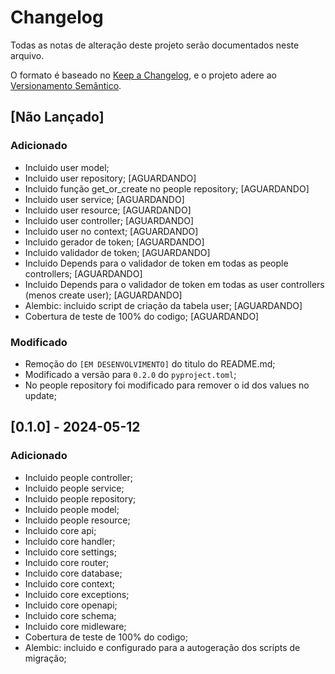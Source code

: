 # Changelog

Todas as notas de alteração deste projeto serão documentados neste arquivo.

O formato é baseado no [Keep a Changelog](https://keepachangelog.com/pt-BR/1.1.0/),
e o projeto adere ao [Versionamento Semântico](https://semver.org/lang/pt-BR/spec/v2.0.0.html).

## [Não Lançado]

### Adicionado

- Incluido user model;
- Incluido user repository; [AGUARDANDO]
- Incluido função get_or_create no people repository; [AGUARDANDO]
- Incluido user service; [AGUARDANDO]
- Incluido user resource; [AGUARDANDO]
- Incluido user controller; [AGUARDANDO]
- Incluido user no context; [AGUARDANDO]
- Incluido gerador de token; [AGUARDANDO]
- Incluido validador de token; [AGUARDANDO]
- Incluido Depends para o validador de token em todas as people controllers; [AGUARDANDO]
- Incluido Depends para o validador de token em todas as user controllers (menos create user); [AGUARDANDO]
- Alembic: incluido script de criação da tabela user; [AGUARDANDO]
- Cobertura de teste de 100% do codigo; [AGUARDANDO]

### Modificado

- Remoção do `[EM DESENVOLVIMENTO]` do titulo do README.md;
- Modificado a versão para `0.2.0` do `pyproject.toml`;
- No people repository foi modificado para remover o id dos values no update;

## [0.1.0] - 2024-05-12

### Adicionado

- Incluido people controller;
- Incluido people service;
- Incluido people repository;
- Incluido people model;
- Incluido people resource;
- Incluido core api;
- Incluido core handler;
- Incluido core settings;
- Incluido core router;
- Incluido core database;
- Incluido core context;
- Incluido core exceptions;
- Incluido core openapi;
- Incluido core schema;
- Incluido core midleware;
- Cobertura de teste de 100% do codigo;
- Alembic: incluido e configurado para a autogeração dos scripts de migração;
